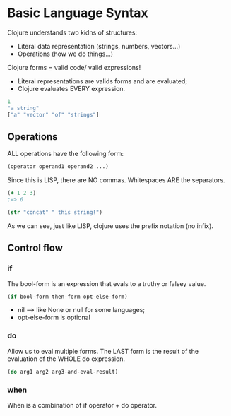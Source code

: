 # Basic Language Syntax

Clojure understands two kidns of structures:

* Literal data representation (strings, numbers, vectors...)
* Operations (how we do things...)

Clojure forms = valid code/ valid expressions!

* Literal representations are valids forms and are evaluated;
* Clojure evaluates EVERY expression.

```clojure
1
"a string"
["a" "vector" "of" "strings"]
```

## Operations

ALL operations have the following form:

```clojure
(operator operand1 operand2 ...)
```

Since this is LISP, there are NO commas. Whitespaces ARE the separators.

```clojure
(+ 1 2 3)
;=> 6
```
```clojure
(str "concat" " this string!")
```

As we can see, just like LISP, clojure uses the prefix notation (no infix).

## Control flow

### if

The bool-form is an expression that evals to a truthy or falsey value.

```clojure
(if bool-form then-form opt-else-form)
```

* nil --> like None or null for some languages;
* opt-else-form is optional

### do

Allow us to eval multiple forms. The LAST form is the result of the
evaluation of the WHOLE do expression.

```clojure
(do arg1 arg2 arg3-and-eval-result)
```

### when

When is a combination of if operator + do operator.